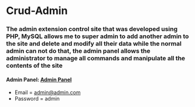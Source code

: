 # Crud-Admin

### The admin extension control site that was developed using PHP, MySQL allows me to super admin to add another admin to the site and delete and modify all their data while the normal admin can not do that, the admin panel allows the administrator to manage all commands and manipulate all the contents of the site

#### Admin Panel: <a href="http://ahmedaa.epizy.com/login.php" target="_blank">Admin Panel</a>
  - Email = admin@admin.com
  - Password = admin
